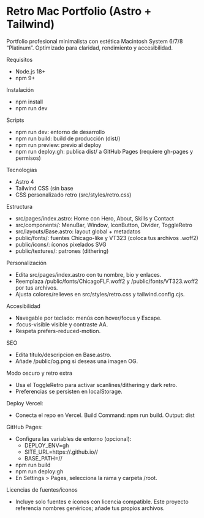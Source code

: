 # Retro Mac Portfolio (Astro + Tailwind)

Portfolio profesional minimalista con estética Macintosh System 6/7/8 “Platinum”. Optimizado para claridad, rendimiento y accesibilidad.

Requisitos
- Node.js 18+
- npm 9+

Instalación
- npm install
- npm run dev

Scripts
- npm run dev: entorno de desarrollo
- npm run build: build de producción (dist/)
- npm run preview: previo al deploy
- npm run deploy:gh: publica dist/ a GitHub Pages (requiere gh-pages y permisos)

Tecnologías
- Astro 4
- Tailwind CSS (sin base
- CSS personalizado retro (src/styles/retro.css)

Estructura
- src/pages/index.astro: Home con Hero, About, Skills y Contact
- src/components/: MenuBar, Window, IconButton, Divider, ToggleRetro
- src/layouts/Base.astro: layout global + metadatos
- public/fonts/: fuentes Chicago-like y VT323 (coloca tus archivos .woff2)
- public/icons/: íconos pixelados SVG
- public/textures/: patrones (dithering)

Personalización
- Edita src/pages/index.astro con tu nombre, bio y enlaces.
- Reemplaza /public/fonts/ChicagoFLF.woff2 y /public/fonts/VT323.woff2 por tus archivos.
- Ajusta colores/relieves en src/styles/retro.css y tailwind.config.cjs.

Accesibilidad
- Navegable por teclado: menús con hover/focus y Escape.
- :focus-visible visible y contraste AA.
- Respeta prefers-reduced-motion.

SEO
- Edita título/descripcion en Base.astro.
- Añade /public/og.png si deseas una imagen OG.

Modo oscuro y retro extra
- Usa el ToggleRetro para activar scanlines/dithering y dark retro.
- Preferencias se persisten en localStorage.

Deploy
Vercel:
- Conecta el repo en Vercel. Build Command: npm run build. Output: dist

GitHub Pages:
- Configura las variables de entorno (opcional):
  - DEPLOY_ENV=gh
  - SITE_URL=https://<tu-usuario>.github.io/<repo>/
  - BASE_PATH=/<repo>/
- npm run build
- npm run deploy:gh
- En Settings > Pages, selecciona la rama y carpeta /root.

Licencias de fuentes/íconos
- Incluye solo fuentes e íconos con licencia compatible. Este proyecto referencia nombres genéricos; añade tus propios archivos.
